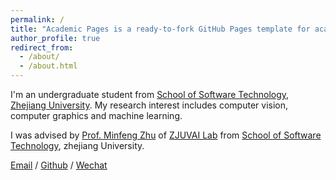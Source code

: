 ```yaml
---
permalink: /
title: "Academic Pages is a ready-to-fork GitHub Pages template for academic personal websites"
author_profile: true
redirect_from: 
  - /about/
  - /about.html
---
```


I'm an undergraduate student from [School of Software Technology](https://www.cts.zju.edu.cn/), [Zhejiang University](https://www.zju.edu.cn/). My research interest includes computer vision, computer graphics and machine learning.

I was advised by [Prof. Minfeng Zhu](https://minfengzhu.github.io/) of [ZJUVAI Lab](https://zjuvai.cn/) from [School of Software Technology](https://www.cts.zju.edu.cn/), zhejiang University.

[Email](xincheng.tan.sc@gmail.com) / [Github](https://github.com/Xincheng-Tan) / [Wechat](../images/Wechat.jpg)

